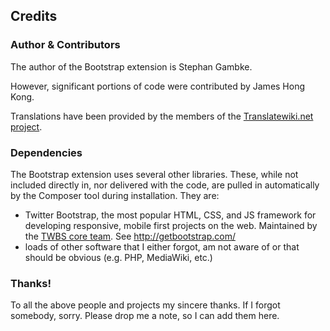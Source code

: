 ## Credits

### Author & Contributors

The author of the Bootstrap extension is Stephan Gambke.

However, significant portions of code were contributed by James Hong Kong.

Translations have been provided by the members of the [Translatewiki.net
project](https://translatewiki.net).

### Dependencies

The Bootstrap extension uses several other libraries. These, while not included
directly in, nor delivered with the code, are pulled in automatically by the
Composer tool during installation. They are:
* Twitter Bootstrap, the most popular HTML, CSS, and JS framework for
  developing responsive, mobile first projects on the web. Maintained by the
  [TWBS core team](https://github.com/orgs/twbs/people). See
  http://getbootstrap.com/
* loads of other software that I either forgot, am not aware of or that should
  be obvious (e.g. PHP, MediaWiki, etc.)

### Thanks!

To all the above people and projects my sincere thanks. If I forgot somebody,
sorry. Please drop me a note, so I can add them here.
